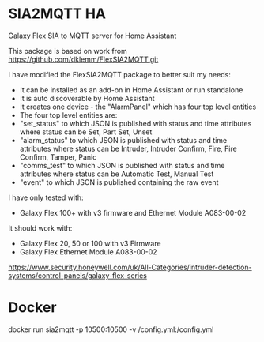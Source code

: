 # SIA2MQTT HA
Galaxy Flex SIA to MQTT server for Home Assistant

This package is based on work from https://github.com/dklemm/FlexSIA2MQTT.git

I have modified the FlexSIA2MQTT package to better suit my needs:
* It can be installed as an add-on in Home Assistant or run standalone
* It is auto discoverable by Home Assistant
* It creates one device - the "AlarmPanel" which has four top level entities
* The four top level entities are:
* "set_status" to which JSON is published with status and time attributes where status can be Set, Part Set, Unset
* "alarm_status" to which JSON is published with status and time attributes where status can be Intruder, Intruder Confirm, Fire, Fire Confirm, Tamper, Panic
* "comms_test" to which JSON is published with status and time attributes where status can be Automatic Test, Manual Test
* "event" to which JSON is published containing the raw event

I have only tested with:
* Galaxy Flex 100+ with v3 firmware and Ethernet Module A083-00-02

It should work with:
* Galaxy Flex 20, 50 or 100 with v3 Firmware
* Galaxy Flex Ethernet Module A083-00-02

https://www.security.honeywell.com/uk/All-Categories/intruder-detection-systems/control-panels/galaxy-flex-series

# Docker 

docker run sia2mqtt -p 10500:10500 -v /config.yml:/config.yml
